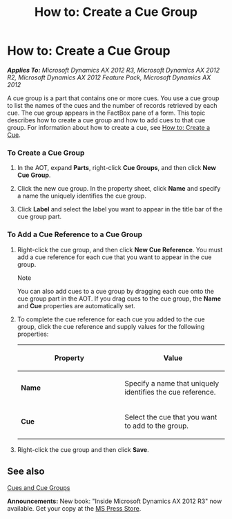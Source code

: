 ﻿---
title: 'How to: Create a Cue Group'
TOCTitle: 'How to: Create a Cue Group'
ms:assetid: 4e7cf2ea-3ddd-4c81-b242-6aa156380a21
ms:mtpsurl: https://msdn.microsoft.com/en-us/library/Gg840467(v=AX.60)
ms:contentKeyID: 35243470
ms.date: 05/18/2015
mtps_version: v=AX.60
---

# How to: Create a Cue Group 


_**Applies To:** Microsoft Dynamics AX 2012 R3, Microsoft Dynamics AX 2012 R2, Microsoft Dynamics AX 2012 Feature Pack, Microsoft Dynamics AX 2012_

A cue group is a part that contains one or more cues. You use a cue group to list the names of the cues and the number of records retrieved by each cue. The cue group appears in the FactBox pane of a form. This topic describes how to create a cue group and how to add cues to that cue group. For information about how to create a cue, see [How to: Create a Cue](how-to-create-a-cue.md).

### To Create a Cue Group

1.  In the AOT, expand **Parts**, right-click **Cue Groups**, and then click **New Cue Group**.

2.  Click the new cue group. In the property sheet, click **Name** and specify a name the uniquely identifies the cue group.

3.  Click **Label** and select the label you want to appear in the title bar of the cue group part.

### To Add a Cue Reference to a Cue Group

1.  Right-click the cue group, and then click **New Cue Reference**. You must add a cue reference for each cue that you want to appear in the cue group.
    

    > [!NOTE]
    > <P>You can also add cues to a cue group by dragging each cue onto the cue group part in the AOT. If you drag cues to the cue group, the <STRONG>Name</STRONG> and <STRONG>Cue</STRONG> properties are automatically set.</P>



2.  To complete the cue reference for each cue you added to the cue group, click the cue reference and supply values for the following properties:
    
    <table>
    <colgroup>
    <col style="width: 50%" />
    <col style="width: 50%" />
    </colgroup>
    <thead>
    <tr class="header">
    <th><p>Property</p></th>
    <th><p>Value</p></th>
    </tr>
    </thead>
    <tbody>
    <tr class="odd">
    <td><p><strong>Name</strong></p></td>
    <td><p>Specify a name that uniquely identifies the cue reference.</p></td>
    </tr>
    <tr class="even">
    <td><p><strong>Cue</strong></p></td>
    <td><p>Select the cue that you want to add to the group.</p></td>
    </tr>
    </tbody>
    </table>


3.  Right-click the cue group and then click **Save**.

## See also

[Cues and Cue Groups](cues-and-cue-groups.md)

  
**Announcements:** New book: "Inside Microsoft Dynamics AX 2012 R3" now available. Get your copy at the [MS Press Store](https://www.microsoftpressstore.com/store/inside-microsoft-dynamics-ax-2012-r3-9780735685109).

